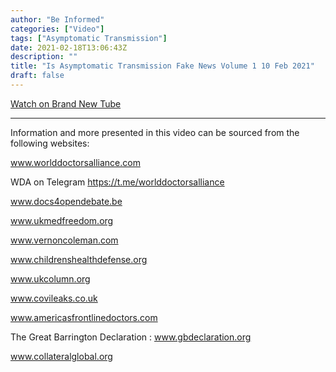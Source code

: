 ```yaml
---
author: "Be Informed"
categories: ["Video"]
tags: ["Asymptomatic Transmission"]
date: 2021-02-18T13:06:43Z
description: ""
title: "Is Asymptomatic Transmission Fake News Volume 1 10 Feb 2021"
draft: false
---
```


[Watch on Brand New Tube](https://brandnewtube.com/watch/is-asymptomatic-transmission-fake-news-volume-1-10-feb-2021_g2TPaw5u7bx7tzM.html)

------

Information and more presented in this video can be sourced from the following websites:        

www.worlddoctorsalliance.com       

WDA on Telegram https://t.me/worlddoctorsalliance        

www.docs4opendebate.be      

www.ukmedfreedom.org      

www.vernoncoleman.com      

www.childrenshealthdefense.org      

www.ukcolumn.org      

www.covileaks.co.uk      

www.americasfrontlinedoctors.com      

The Great Barrington Declaration      : www.gbdeclaration.org      

www.collateralglobal.org